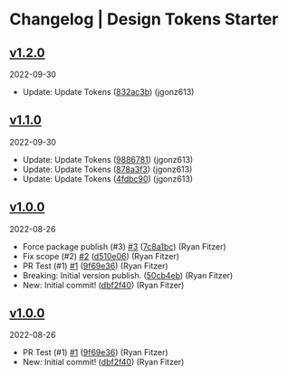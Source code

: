# Changelog | Design Tokens Starter

## [v1.2.0](https://github.com/jgonz613/gy-design-tokens/compare/v1.1.0...v1.2.0)

2022-09-30

- Update: Update Tokens ([832ac3b](https://github.com/jgonz613/gy-design-tokens/commit/832ac3b)) (jgonz613)

## [v1.1.0](https://github.com/jgonz613/gy-design-tokens/compare/v1.0.0...v1.1.0)

2022-09-30

- Update: Update Tokens ([9886781](https://github.com/jgonz613/gy-design-tokens/commit/9886781)) (jgonz613)
- Update: Update Tokens ([878a3f3](https://github.com/jgonz613/gy-design-tokens/commit/878a3f3)) (jgonz613)
- Update: Update Tokens ([4fdbc90](https://github.com/jgonz613/gy-design-tokens/commit/4fdbc90)) (jgonz613)

## [v1.0.0](https://github.com/PublicisSapient/design-tokens-starter/compare/...v1.0.0)

2022-08-26

- Force package publish (#3) [#3](https://github.com/PublicisSapient/design-tokens-starter/issues/3) ([7c8a1bc](https://github.com/PublicisSapient/design-tokens-starter/commit/7c8a1bc)) (Ryan Fitzer)
- Fix scope (#2) [#2](https://github.com/PublicisSapient/design-tokens-starter/issues/2) ([d510e06](https://github.com/PublicisSapient/design-tokens-starter/commit/d510e06)) (Ryan Fitzer)
- PR Test (#1) [#1](https://github.com/PublicisSapient/design-tokens-starter/issues/1) ([9f69e36](https://github.com/PublicisSapient/design-tokens-starter/commit/9f69e36)) (Ryan Fitzer)
- Breaking: Initial version publish. ([50cb4eb](https://github.com/PublicisSapient/design-tokens-starter/commit/50cb4eb)) (Ryan Fitzer)
- New: Initial commit! ([dbf2f40](https://github.com/PublicisSapient/design-tokens-starter/commit/dbf2f40)) (Ryan Fitzer)

## [v1.0.0](https://github.com/PublicisSapient/design-tokens-starter/compare/...v1.0.0)

2022-08-26

- PR Test (#1) [#1](https://github.com/PublicisSapient/design-tokens-starter/issues/1) ([9f69e36](https://github.com/PublicisSapient/design-tokens-starter/commit/9f69e36)) (Ryan Fitzer)
- New: Initial commit! ([dbf2f40](https://github.com/PublicisSapient/design-tokens-starter/commit/dbf2f40)) (Ryan Fitzer)
